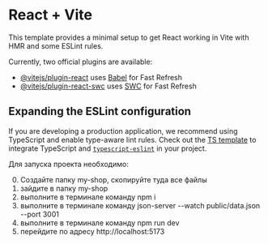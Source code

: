 # React + Vite

This template provides a minimal setup to get React working in Vite with HMR and some ESLint rules.

Currently, two official plugins are available:

- [@vitejs/plugin-react](https://github.com/vitejs/vite-plugin-react/blob/main/packages/plugin-react/README.md) uses [Babel](https://babeljs.io/) for Fast Refresh
- [@vitejs/plugin-react-swc](https://github.com/vitejs/vite-plugin-react-swc) uses [SWC](https://swc.rs/) for Fast Refresh

## Expanding the ESLint configuration

If you are developing a production application, we recommend using TypeScript and enable type-aware lint rules. Check out the [TS template](https://github.com/vitejs/vite/tree/main/packages/create-vite/template-react-ts) to integrate TypeScript and [`typescript-eslint`](https://typescript-eslint.io) in your project.


Для запуска проекта необходимо:

0) Создайте папку my-shop, скопируйте туда все файлы
1) зайдите в папку my-shop
2) выполните в терминале команду npm i   
3) выполните в терминале команду json-server --watch public/data.json --port 3001   
4) выполните в терминале команду npm run dev
5) перейдите по адресу http://localhost:5173 
